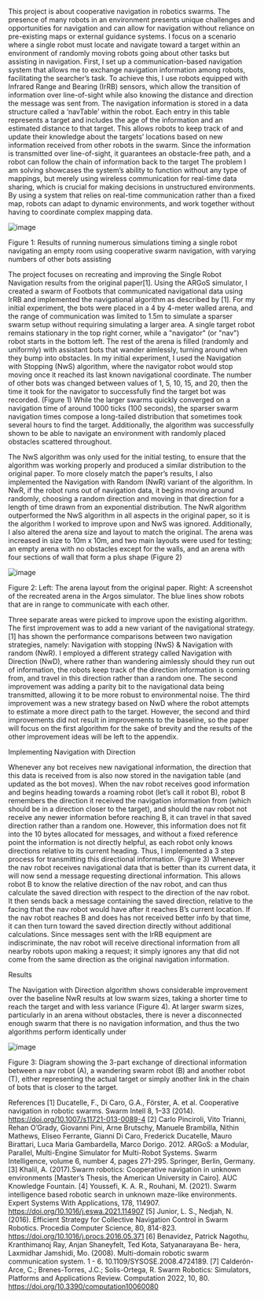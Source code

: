 This project is about cooperative navigation in robotics swarms. The presence of many robots in an
environment presents unique challenges and opportunities for navigation and can allow for navigation
without reliance on pre-existing maps or external guidance systems. I focus on a scenario where a
single robot must locate and navigate toward a target within an environment of randomly moving
robots going about other tasks but assisting in navigation. First, I set up a communication-based
navigation system that allows me to exchange navigation information among robots, facilitating the
searcher’s task. To achieve this, I use robots equipped with Infrared Range and Bearing (IrRB)
sensors, which allow the transition of information over line-of-sight while also knowing the distance
and direction the message was sent from. The navigation information is stored in a data structure
called a ‘navTable’ within the robot. Each entry in this table represents a target and includes the
age of the information and an estimated distance to that target. This allows robots to keep track of
and update their knowledge about the targets’ locations based on new information received from
other robots in the swarm. Since the information is transmitted over line-of-sight, it guarantees an
obstacle-free path, and a robot can follow the chain of information back to the target The problem
I am solving showcases the system’s ability to function without any type of mappings, but merely
using wireless communication for real-time data sharing, which is crucial for making decisions in
unstructured environments. By using a system that relies on real-time communication rather than a
fixed map, robots can adapt to dynamic environments, and work together without having to coordinate
complex mapping data.

![image](https://github.com/user-attachments/assets/b080982f-ba34-4dcc-b2e2-975c15ac230d)

Figure 1: Results of running numerous simulations timing a single robot navigating an empty room
using cooperative swarm navigation, with varying numbers of other bots assisting

The project focuses on recreating and improving the Single Robot Navigation results from the original
paper[1]. Using the ARGoS simulator, I created a swarm of Footbots that communicated
navigational data using IrRB and implemented the navigational algorithm as described by [1]. For
my initial experiment, the bots were placed in a 4 by 4-meter walled arena, and the range of
communication was limited to 1.5m to simulate a sparser swarm setup without requiring simulating a
larger area. A single target robot remains stationary in the top right corner, while a "navigator" (or
"nav") robot starts in the bottom left. The rest of the arena is filled (randomly and uniformly) with
assistant bots that wander aimlessly, turning around when they bump into obstacles. In my initial
experiment, I used the Navigation with Stopping (NwS) algorithm, where the navigator robot
would stop moving once it reached its last known navigational coordinate. The number of other
bots was changed between values of 1, 5, 10, 15, and 20, then the time it took for the navigator to
successfully find the target bot was recorded. (Figure 1)
While the larger swarms quickly converged on a navigation time of around 1000 ticks (100 seconds),
the sparser swarm navigation times compose a long-tailed distribution that sometimes took several
hours to find the target. Additionally, the algorithm was successfully shown to be able to navigate an
environment with randomly placed obstacles scattered throughout.

The NwS algorithm was only used for the initial testing, to ensure that the algorithm was working
properly and produced a similar distribution to the original paper. To more closely match the paper’s
results, I also implemented the Navigation with Random (NwR) variant of the algorithm. In
NwR, if the robot runs out of navigation data, it begins moving around randomly, choosing a random
direction and moving in that direction for a length of time drawn from an exponential distribution.
The NwR algorithm outperformed the NwS algorithm in all aspects in the original paper, so it is the
algorithm I worked to improve upon and NwS was ignored.
Additionally, I also altered the arena size and layout to match the original. The arena was increased
in size to 10m x 10m, and two main layouts were used for testing; an empty arena with no obstacles
except for the walls, and an arena with four sections of wall that form a plus shape (Figure 2)

![image](https://github.com/user-attachments/assets/01001145-4d93-4650-8ba3-c45e66e29992)

Figure 2: Left: The arena layout from the original paper. Right: A screenshot of the recreated arena
in the Argos simulator. The blue lines show robots that are in range to communicate with each other.

Three separate areas were picked to improve upon the existing algorithm. The first improvement was to
add a new variant of the navigational strategy. [1] has shown the performance comparisons between
two navigation strategies, namely: Navigation with stopping (NwS) & Navigation with random
(NwR). I employed a different strategy called Navigation with Direction (NwD), where rather
than wandering aimlessly should they run out of information, the robots keep track of the direction
information is coming from, and travel in this direction rather than a random one. The second
improvement was adding a parity bit to the navigational data being transmitted, allowing it to be
more robust to environmental noise. The third improvement was a new strategy based on NwD
where the robot attempts to estimate a more direct path to the target. However, the second and third
improvements did not result in improvements to the baseline, so the paper will focus on the first
algorithm for the sake of brevity and the results of the other improvement ideas will be left to the
appendix. 

Implementing Navigation with Direction

Whenever any bot receives new navigational information, the direction that this data is received
from is also now stored in the navigation table (and updated as the bot moves). When the nav robot
receives good information and begins heading towards a roaming robot (let’s call it robot B), robot B
remembers the direction it received the navigation information from (which should be in a direction
closer to the target), and should the nav robot not receive any newer information before reaching B,
it can travel in that saved direction rather than a random one. However, this information does not
fit into the 10 bytes allocated for messages, and without a fixed reference point the information is
not directly helpful, as each robot only knows directions relative to its current heading. Thus, I
implemented a 3 step process for transmitting this directional information. (Figure 3)
Whenever the nav robot receives navigational data that is better than its current data, it will now send
a message requesting directional information. This allows robot B to know the relative direction
of the nav robot, and can thus calculate the saved direction with respect to the direction of the nav
robot. It then sends back a message containing the saved direction, relative to the facing that the
nav robot would have after it reaches B’s current location. If the nav robot reaches B and does has
not received better info by that time, it can then turn toward the saved direction directly without
additional calculations. Since messages sent with the IrRB equipment are indiscriminate, the nav
robot will receive directional information from all nearby robots upon making a request; it simply
ignores any that did not come from the same direction as the original navigation information.

Results

The Navigation with Direction algorithm shows considerable improvement over the baseline NwR
results at low swarm sizes, taking a shorter time to reach the target and with less variance (Figure 4).
At larger swarm sizes, particularly in an arena without obstacles, there is never a disconnected enough
swarm that there is no navigation information, and thus the two algorithms perform identically under

![image](https://github.com/user-attachments/assets/fed8c20c-5ef5-451b-b55a-ceb8198ed733)


Figure 3: Diagram showing the 3-part exchange of directional information between a nav robot (A),
a wandering swarm robot (B) and another robot (T), either representing the actual target or simply
another link in the chain of bots that is closer to the target.

References
[1] Ducatelle, F., Di Caro, G.A., Förster, A. et al. Cooperative navigation in robotic swarms. Swarm Intell 8,
1–33 (2014). https://doi.org/10.1007/s11721-013-0089-4
[2] Carlo Pinciroli, Vito Trianni, Rehan O’Grady, Giovanni Pini, Arne Brutschy, Manuele Brambilla, Nithin
Mathews, Eliseo Ferrante, Gianni Di Caro, Frederick Ducatelle, Mauro Birattari, Luca Maria Gambardella,
Marco Dorigo. 2012. ARGoS: a Modular, Parallel, Multi-Engine Simulator for Multi-Robot Systems.
Swarm Intelligence, volume 6, number 4, pages 271-295. Springer, Berlin, Germany.
[3] Khalil, A. (2017).Swarm robotics: Cooperative navigation in unknown environments [Master’s Thesis, the
American University in Cairo]. AUC Knowledge Fountain.
[4] Youssefi, K. A. R., Rouhani, M. (2021). Swarm intelligence based robotic search in unknown maze-like
environments. Expert Systems With Applications, 178, 114907. https://doi.org/10.1016/j.eswa.2021.114907
[5] Junior, L. S., Nedjah, N. (2016). Efficient Strategy for Collective Navigation Control in Swarm Robotics.
Procedia Computer Science, 80, 814-823. https://doi.org/10.1016/j.procs.2016.05.371
[6] Benavidez, Patrick Nagothu, Kranthimanoj Ray, Anjan Shaneyfelt, Ted Kota, Satyanarayana Be-
hera, Laxmidhar Jamshidi, Mo. (2008). Multi-domain robotic swarm communication system. 1 - 6.
10.1109/SYSOSE.2008.4724189.
[7] Calderón-Arce, C.; Brenes-Torres, J.C.; Solis-Ortega, R. Swarm Robotics: Simulators, Platforms and
Applications Review. Computation 2022, 10, 80. https://doi.org/10.3390/computation10060080
